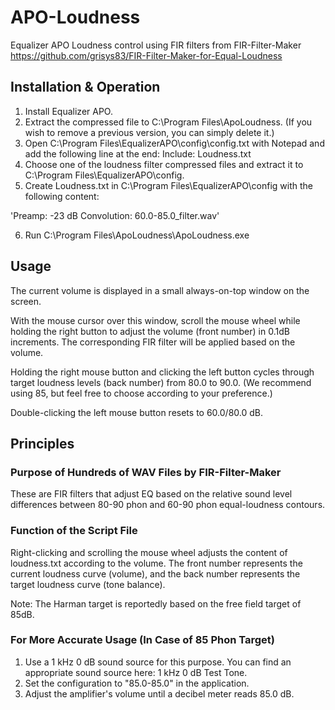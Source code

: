# APO-Loudness
Equalizer APO Loudness control using FIR filters from FIR-Filter-Maker <https://github.com/grisys83/FIR-Filter-Maker-for-Equal-Loudness>

## Installation & Operation
1. Install Equalizer APO.
2. Extract the compressed file to C:\Program Files\ApoLoudness. (If you wish to remove a previous version, you can simply delete it.)
3. Open C:\Program Files\EqualizerAPO\config\config.txt with Notepad and add the following line at the end: Include: Loudness.txt
4. Choose one of the loudness filter compressed files and extract it to C:\Program Files\EqualizerAPO\config.
5. Create Loudness.txt in C:\Program Files\EqualizerAPO\config with the following content:

'Preamp: -23 dB
Convolution: 60.0-85.0_filter.wav'

6. Run C:\Program Files\ApoLoudness\ApoLoudness.exe

## Usage
The current volume is displayed in a small always-on-top window on the screen.

With the mouse cursor over this window, scroll the mouse wheel while holding the right button to adjust the volume (front number) in 0.1dB increments. The corresponding FIR filter will be applied based on the volume.

Holding the right mouse button and clicking the left button cycles through target loudness levels (back number) from 80.0 to 90.0. (We recommend using 85, but feel free to choose according to your preference.)

Double-clicking the left mouse button resets to 60.0/80.0 dB.

## Principles

### Purpose of Hundreds of WAV Files by FIR-Filter-Maker
These are FIR filters that adjust EQ based on the relative sound level differences between 80-90 phon and 60-90 phon equal-loudness contours.

### Function of the Script File
Right-clicking and scrolling the mouse wheel adjusts the content of loudness.txt according to the volume. The front number represents the current loudness curve (volume), and the back number represents the target loudness curve (tone balance).

Note: The Harman target is reportedly based on the free field target of 85dB.

### For More Accurate Usage (In Case of 85 Phon Target)
1. Use a 1 kHz 0 dB sound source for this purpose. You can find an appropriate sound source here: 1 kHz 0 dB Test Tone.
2. Set the configuration to "85.0-85.0" in the application.
3. Adjust the amplifier's volume until a decibel meter reads 85.0 dB.